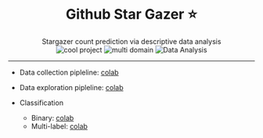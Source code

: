 <h1 align="center">Github Star Gazer ⭐️</h1>
<p align="center">
Stargazer count prediction via descriptive data analysis
  <br>
  <img src="https://img.shields.io/badge/Cool%20Project-d4e157" alt="cool project" />
  <img src="https://img.shields.io/badge/Multi%20Domain-ffbfbf" alt="multi domain" />
  <img src="https://img.shields.io/badge/Data%20Analysis-ffeb3b" alt="Data Analysis" />
</p>

---

- Data collection pipleline: [colab](https://githubtocolab.com/realamirhe/github-stargazer/blob/master/data-collector.ipynb)
- Data exploration pipleline: [colab](https://githubtocolab.com/realamirhe/github-stargazer/blob/master/data-exploration.ipynb)

- Classification
  - Binary: [colab](https://githubtocolab.com/realamirhe/github-stargazer/blob/master/classification_binary.ipynb)
  - Multi-label: [colab](https://githubtocolab.com/realamirhe/github-stargazer/blob/master/classification_multi_label.ipynb)
